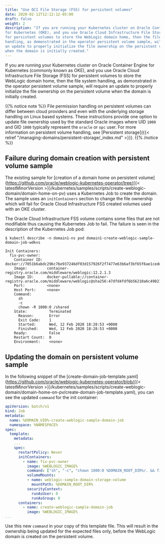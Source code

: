 ```yaml
---
title: "Use OCI File Storage (FSS) for persistent volumes"
date: 2020-02-12T12:12:12-05:00
draft: false
weight: 2
description: "If you are running your Kubernetes cluster on Oracle Container Engine
for Kubernetes (OKE), and you use Oracle Cloud Infrastructure File Storage (FSS)
for persistent volumes to store the WebLogic domain home, then the file system
handling, as demonstrated in the operator persistent volume sample, will require
an update to properly initialize the file ownership on the persistent volume
when the domain is initially created."
---
```


If you are running your Kubernetes cluster on Oracle Container Engine
for Kubernetes (commonly known as OKE), and you use Oracle Cloud Infrastructure File Storage (FSS)
for persistent volumes to store the WebLogic domain home, then the file system
handling, as demonstrated in the operator persistent volume sample, will require
an update to properly initialize the file ownership on the persistent volume
when the domain is initially created.

{{% notice note %}}
File permission handling on persistent volumes can differ between
cloud providers and even with the underlying storage handling on
Linux based systems. These instructions provide one option to
update file ownership used by the standard Oracle images where
UID `1000` and GID `1000` typically represent the `oracle` or `opc` user.
For more information on persistent volume handling,
see [Persistent storage]({{< relref "/managing-domains/persistent-storage/_index.md" >}}).
{{% /notice %}}


## Failure during domain creation with persistent volume sample

The existing sample for [creation of a domain home on persistent volume](https://github.com/oracle/weblogic-kubernetes-operator/tree/{{< latestMinorVersion >}}/kubernetes/samples/scripts/create-weblogic-domain/domain-home-on-pv)
uses a Kubernetes Job to create the domain. The sample uses an
`initContainers` section to change the file ownership which will
fail for Oracle Cloud Infrastructure FSS created volumes used with an OKE cluster.

The Oracle Cloud Infrastructure FSS volume contains some files that are not modifiable thus
causing the Kubernetes Job to fail. The failure is seen in the
description of the Kubernetes Job pod:
```shell
$ kubectl describe -n domain1-ns pod domain1-create-weblogic-sample-domain-job-wdkvs
```
```
Init Containers:
  fix-pvc-owner:
    Container ID:  docker://7051b6abdc296c76e937246df03d157926f2f7477e63b6af3bf65f6ae1ceddee
    Image:         container-registry.oracle.com/middleware/weblogic:12.2.1.3
    Image ID:      docker-pullable://container-registry.oracle.com/middleware/weblogic@sha256:47dfd4fdf6b56210a6c49021b57dc2a6f2b0d3b3cfcd253af7a75ff6e7421498
    Port:          <none>
    Host Port:     <none>
    Command:
      sh
      -c
      chown -R 1000:0 /shared
    State:          Terminated
      Reason:       Error
      Exit Code:    1
      Started:      Wed, 12 Feb 2020 18:28:53 +0000
      Finished:     Wed, 12 Feb 2020 18:28:53 +0000
    Ready:          False
    Restart Count:  0
    Environment:    <none>
```

## Updating the domain on persistent volume sample
In the following snippet of the [create-domain-job-template.yaml](https://github.com/oracle/weblogic-kubernetes-operator/blob/{{< latestMinorVersion >}}/kubernetes/samples/scripts/create-weblogic-domain/domain-home-on-pv/create-domain-job-template.yaml),
you can see the updated `command` for the init container:
```yaml
apiVersion: batch/v1
kind: Job
metadata:
  name: %DOMAIN_UID%-create-weblogic-sample-domain-job
  namespace: %NAMESPACE%
spec:
  template:
    metadata:
    ...
    spec:
      restartPolicy: Never
      initContainers:
        - name: fix-pvc-owner
          image: %WEBLOGIC_IMAGE%
          command: ["sh", "-c", "chown 1000:0 %DOMAIN_ROOT_DIR%/. && find %DOMAIN_ROOT_DIR%/. -maxdepth 1 ! -name '.snapshot' ! -name '.' -print0 | xargs -r -0 chown -R 1000:0"]
          volumeMounts:
          - name: weblogic-sample-domain-storage-volume
            mountPath: %DOMAIN_ROOT_DIR%
          securityContext:
            runAsUser: 0
            runAsGroup: 0
      containers:
        - name: create-weblogic-sample-domain-job
          image: %WEBLOGIC_IMAGE%
...
```
Use this new `command` in your copy of this template file. This will result in
the ownership being updated for the expected files only, before the WebLogic
domain is created on the persistent volume.

